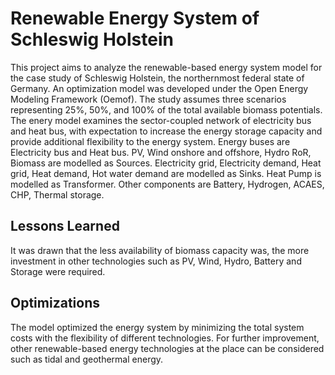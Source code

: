 
# Renewable Energy System of Schleswig Holstein

This project aims to analyze the renewable-based energy system model for the case study of Schleswig Holstein, the northernmost federal state of Germany.
An optimization model was developed
under the Open Energy Modeling Framework (Oemof). The study assumes three scenarios representing 25%, 50%, and 100% of the
total available biomass potentials. The enery model examines the sector-coupled network of electricity bus and heat bus, with expectation to increase the energy storage capacity and provide additional flexibility to the energy system.
Energy buses are Electricity bus and Heat bus.
PV, Wind onshore and offshore, Hydro RoR, Biomass are modelled as Sources.
Electricity grid, Electricity demand, Heat grid, Heat demand, Hot water demand are modelled as Sinks.
Heat Pump is modelled as Transformer.
Other components are Battery, Hydrogen, ACAES, CHP, Thermal storage.



## Lessons Learned

It was drawn that the less availability of biomass capacity was, the more investment in other technologies such as PV, Wind, Hydro, Battery and Storage were required. 
## Optimizations

The model optimized the energy system by minimizing the total system costs with the flexibility of different technologies. For further improvement, other renewable-based energy technologies at the place can be considered such as tidal and geothermal energy.

